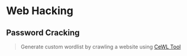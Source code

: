 # Web Hacking 

## Password Cracking

> Generate custom wordlist by crawling a website using [CeWL Tool](https://github.com/digininja/CeWL)